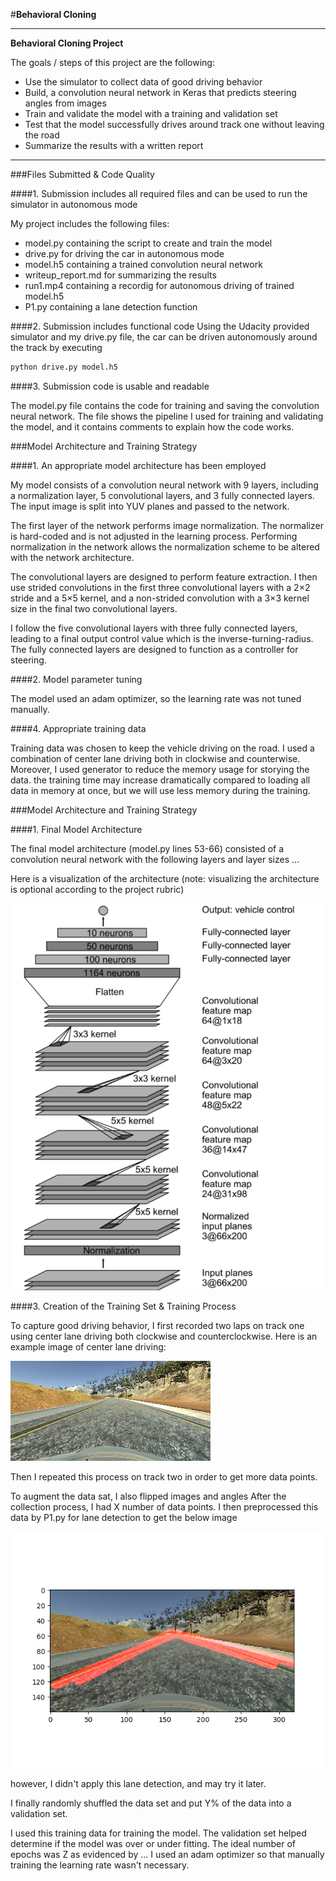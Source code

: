 #**Behavioral Cloning** 


---

**Behavioral Cloning Project**

The goals / steps of this project are the following:
* Use the simulator to collect data of good driving behavior
* Build, a convolution neural network in Keras that predicts steering angles from images
* Train and validate the model with a training and validation set
* Test that the model successfully drives around track one without leaving the road
* Summarize the results with a written report


[//]: # (Image References)

[image1]: ./examples/model.png "Model Visualization"
[image2]: ./examples/2017_08_06_19_03_48_687.jpg "drive image"
[image3]: ./examples/final_2017_08_06_19_03_48_687.jpg "lane detection Image"
[image4]: ./examples/placeholder_small.png "Recovery Image"
[image5]: ./examples/placeholder_small.png "Recovery Image"
[image6]: ./examples/placeholder_small.png "Normal Image"
[image7]: ./examples/placeholder_small.png "Flipped Image"

---
###Files Submitted & Code Quality

####1. Submission includes all required files and can be used to run the simulator in autonomous mode

My project includes the following files:
* model.py containing the script to create and train the model
* drive.py for driving the car in autonomous mode
* model.h5 containing a trained convolution neural network 
* writeup_report.md for summarizing the results
* run1.mp4 containing a recordig for autonomous driving of trained model.h5
* P1.py containing a lane detection function

####2. Submission includes functional code
Using the Udacity provided simulator and my drive.py file, the car can be driven autonomously around the track by executing 
```sh
python drive.py model.h5
```

####3. Submission code is usable and readable

The model.py file contains the code for training and saving the convolution neural network. The file shows the pipeline I used for training and validating the model, and it contains comments to explain how the code works.

###Model Architecture and Training Strategy

####1. An appropriate model architecture has been employed

My model consists of a convolution neural network with 9 layers, including a normalization layer, 5 convolutional layers, and 3 fully connected layers. The input image is split into YUV planes and passed to the network.

The first layer of the network performs image normalization. The normalizer is hard-coded and is not adjusted in the learning process. Performing normalization in the network allows the normalization scheme to be altered with the network architecture.

The convolutional layers are designed to perform feature extraction. I then use strided convolutions in the first three convolutional layers with a 2×2 stride and a 5×5 kernel, and a non-strided convolution with a 3×3 kernel size in the final two convolutional layers.

I follow the five convolutional layers with three fully connected layers, leading to a final output control value which is the inverse-turning-radius. The fully connected layers are designed to function as a controller for steering.


####2. Model parameter tuning

The model used an adam optimizer, so the learning rate was not tuned manually.

####4. Appropriate training data

Training data was chosen to keep the vehicle driving on the road. I used a combination of center lane driving both in clockwise and counterwise.
Moreover, I used generator to reduce the memory usage for storying the data. the training time may increase dramatically compared to loading all data in memory at once, but we will use less memory during the training. 

 

###Model Architecture and Training Strategy


####1. Final Model Architecture

The final model architecture (model.py lines 53-66) consisted of a convolution neural network with the following layers and layer sizes ...

Here is a visualization of the architecture (note: visualizing the architecture is optional according to the project rubric)

![alt text][image1]

####3. Creation of the Training Set & Training Process

To capture good driving behavior, I first recorded two laps on track one using center lane driving both clockwise and counterclockwise. Here is an example image of center lane driving:

![alt text][image2]



Then I repeated this process on track two in order to get more data points.

To augment the data sat, I also flipped images and angles 
After the collection process, I had X number of data points. I then preprocessed this data by P1.py for lane detection to get the below image

![alt text][image3]

however, I didn't apply this lane detection, and may try it later.

I finally randomly shuffled the data set and put Y% of the data into a validation set. 

I used this training data for training the model. The validation set helped determine if the model was over or under fitting. The ideal number of epochs was Z as evidenced by ... I used an adam optimizer so that manually training the learning rate wasn't necessary.
